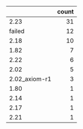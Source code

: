 |               |   count |
|:--------------|--------:|
| 2.23          |      31 |
| failed        |      12 |
| 2.18          |      10 |
| 1.82          |       7 |
| 2.22          |       6 |
| 2.02          |       5 |
| 2.02_axiom-r1 |       3 |
| 1.80          |       1 |
| 2.14          |       1 |
| 2.17          |       1 |
| 2.21          |       1 |